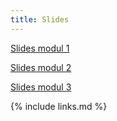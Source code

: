 ```yaml
---
title: Slides
---
```



[Slides modul 1](https://raw.githubusercontent.com/KUBDatalab/R-PUFF/main/files/Modul_1_R_kursus.pptx)


[Slides modul 2](https://raw.githubusercontent.com/KUBDatalab/R-PUFF/main/files/Modul_2_Lineære_modeller.pptx)

[Slides modul 3](https://raw.githubusercontent.com/KUBDatalab/R-PUFF/main/files/Modul_3_Multipel_lineær_regression.pptx)

{% include links.md %}
